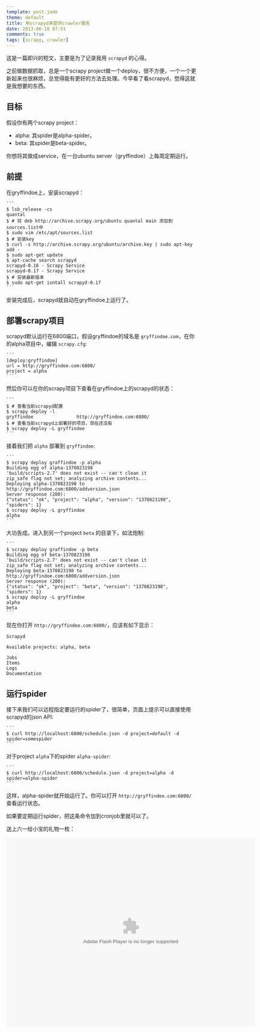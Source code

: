 ```yaml
---
template: post.jade
theme: default
title: 用scrapyd来提供crawler服务
date: 2013-06-10 07:51
comments: true
tags: [scrapy, crawler]
---
```


这是一篇即兴的短文，主要是为了记录我用 ``scrapyd`` 的心得。

之前做数据抓取，总是一个scrapy project做一个deploy，很不方便，一个一个更新起来也很麻烦，总觉得能有更好的方法去处理。今早看了看scrapyd，觉得这就是我想要的东西。

## 目标

假设你有两个scrapy project：

* alpha: 其spider是alpha-spider。
* beta: 其spider是beta-spider。

你想将其做成service，在一台ubuntu server（gryffindoe）上每周定期运行。

<!--more-->

## 前提

在gryffindoe上，安装scrapyd：

    ```
    $ lsb_release -cs
    quantal
    $ # 将 deb http://archive.scrapy.org/ubuntu quantal main 添加到sources.list中
    $ sudo vim /etc/apt/sources.list
    $ # 安装key
    $ curl -s http://archive.scrapy.org/ubuntu/archive.key | sudo apt-key add -
    $ sudo apt-get update
    $ apt-cache search scrapyd
    scrapyd-0.16 - Scrapy Service
    scrapyd-0.17 - Scrapy Service
    $ # 安装最新版本
    $ sudo apt-get isntall scrapyd-0.17
    ```

安装完成后，scrapyd就自动在gryffindoe上运行了。

## 部署scrapy项目

scrapyd默认运行在6800端口，假设gryffindoe的域名是 ``gryffindoe.com``，在你的alpha项目中，编辑 ``scrapy.cfg``:

    ```
    [deploy:gryffindoe]
    url = http://gryffindoe.com:6800/
    project = alpha
    ```

然后你可以在你的scrapy项目下查看在gryffindoe上的scrapyd的状态：
    
    ```
    $ # 查看当前scrapyd配置
    $ scrapy deploy -l
    gryffindoe                http://gryffindoe.com:6800/
    $ # 查看当前scrapyd上部署好的项目，现在还没有
    $ scrapy deploy -L gryffindoe
    ```

接着我们把 ``alpha`` 部署到 ``gryffindoe``:

    ```
    $ scrapy deploy graffindoe -p alpha
    Building egg of alpha-1370823198
    'build/scripts-2.7' does not exist -- can't clean it
    zip_safe flag not set; analyzing archive contents...
    Deploying alpha-1370823198 to http://gryffindoe.com:6800/addversion.json
    Server response (200):
    {"status": "ok", "project": "alpha", "version": "1370823198", "spiders": 1}
    $ scrapy deploy -L gryffindoe
    alpha
    ```

大功告成。进入到另一个project ``beta`` 的目录下，如法炮制:

    ```
    $ scrapy deploy graffindoe -p beta
    Building egg of beta-1370823198
    'build/scripts-2.7' does not exist -- can't clean it
    zip_safe flag not set; analyzing archive contents...
    Deploying beta-1370823198 to http://gryffindoe.com:6800/addversion.json
    Server response (200):
    {"status": "ok", "project": "beta", "version": "1370823198", "spiders": 1}
    $ scrapy deploy -L gryffindoe
    alpha
    beta
    ```

现在你打开 ``http://gryffindeo.com:6800/``，应该有如下显示：

    Scrapyd

    Available projects: alpha, beta

    Jobs
    Items
    Logs
    Documentation

## 运行spider

接下来我们可以远程指定要运行的spider了，很简单，页面上提示可以直接使用scrapyd的json API:

    ```
    $ curl http://localhost:6800/schedule.json -d project=default -d spider=somespider
    ```

对于project ``alpha``下的spider ``alpha-spider``:

    ```
    $ curl http://localhost:6800/schedule.json -d project=alpha -d spider=alpha-spider
    ```

这样，alpha-spider就开始运行了。你可以打开 ``http://gryffindeo.com:6800/`` 查看运行状态。

如果要定期运行spider，把这条命令加到cronjob里就可以了。

送上六一给小宝的礼物一枚：

<embed src="http://player.youku.com/player.php/sid/XNTY0NzQ5NDA0/v.swf" allowFullScreen="true" quality="high" width="660" height="500" align="middle" allowScriptAccess="always" type="application/x-shockwave-flash"></embed><br/>




